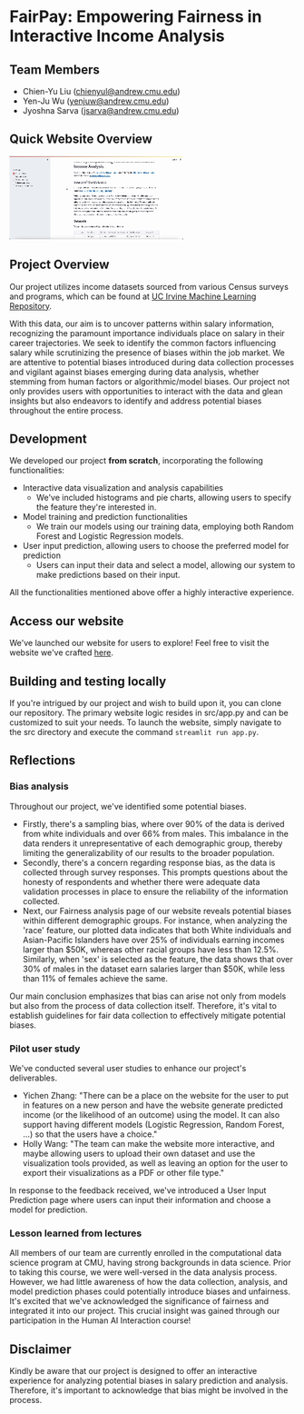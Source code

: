 # FairPay: Empowering Fairness in Interactive Income Analysis


## Team Members
- Chien-Yu Liu (chienyul@andrew.cmu.edu)
- Yen-Ju Wu (yenjuw@andrew.cmu.edu)
- Jyoshna Sarva (jsarva@andrew.cmu.edu)


## Quick Website Overview
![Overview](images/Readme.gif)


## Project Overview
Our project utilizes income datasets sourced from various Census surveys and programs, which can be found at [UC Irvine Machine Learning Repository](https://archive.ics.uci.edu/dataset/2/adult). 

With this data, our aim is to uncover patterns within salary information, recognizing the paramount importance individuals place on salary in their career trajectories. We seek to identify the common factors influencing salary while scrutinizing the presence of biases within the job market. We are attentive to potential biases introduced during data collection processes and vigilant against biases emerging during data analysis, whether stemming from human factors or algorithmic/model biases. Our project not only provides users with opportunities to interact with the data and glean insights but also endeavors to identify and address potential biases throughout the entire process.


## Development
We developed our project **from scratch**, incorporating the following functionalities:

- Interactive data visualization and analysis capabilities
  - We've included histograms and pie charts, allowing users to specify the feature they're interested in.
- Model training and prediction functionalities
  - We train our models using our training data, employing both Random Forest and Logistic Regression models.
- User input prediction, allowing users to choose the preferred model for prediction
  - Users can input their data and select a model, allowing our system to make predictions based on their input.

All the functionalities mentioned above offer a highly interactive experience.


## Access our website
We've launched our website for users to explore! Feel free to visit the website we've crafted [here]().


## Building and testing locally
If you're intrigued by our project and wish to build upon it, you can clone our repository. The primary website logic resides in src/app.py and can be customized to suit your needs. To launch the website, simply navigate to the src directory and execute the command `streamlit run app.py`.


## Reflections
### Bias analysis
Throughout our project, we've identified some potential biases. 
- Firstly, there's a sampling bias, where over 90% of the data is derived from white individuals and over 66% from males. This imbalance in the data renders it unrepresentative of each demographic group, thereby limiting the generalizability of our results to the broader population. 
- Secondly, there's a concern regarding response bias, as the data is collected through survey responses. This prompts questions about the honesty of respondents and whether there were adequate data validation processes in place to ensure the reliability of the information collected.
- Next, our Fairness analysis page of our website reveals potential biases within different demographic groups. For instance, when analyzing the 'race' feature, our plotted data indicates that both White individuals and Asian-Pacific Islanders have over 25% of individuals earning incomes larger than $50K, whereas other racial groups have less than 12.5%. Similarly, when 'sex' is selected as the feature, the data shows that over 30% of males in the dataset earn salaries larger than $50K, while less than 11% of females achieve the same.

Our main conclusion emphasizes that bias can arise not only from models but also from the process of data collection itself. Therefore, it's vital to establish guidelines for fair data collection to effectively mitigate potential biases.

### Pilot user study
We've conducted several user studies to enhance our project's deliverables.
- Yichen Zhang: "There can be a place on the website for the user to put in features on a new person and have the website generate predicted income (or the likelihood of an outcome) using the model. 
It can also support having different models (Logistic Regression, Random Forest, …) so that the users have a choice."
- Holly Wang: "The team can make the website more interactive, and maybe allowing users to upload their own dataset and use the visualization tools provided, as well as leaving an option for the user to export their visualizations as a PDF or other file type."

In response to the feedback received, we've introduced a User Input Prediction page where users can input their information and choose a model for prediction.

### Lesson learned from lectures
All members of our team are currently enrolled in the computational data science program at CMU, having strong backgrounds in data science. Prior to taking this course, we were well-versed in the data analysis process. However, we had little awareness of how the data collection, analysis, and model prediction phases could potentially introduce biases and unfairness. It's excited that we've acknowledged the significance of fairness and integrated it into our project. This crucial insight was gained through our participation in the Human AI Interaction course!


## Disclaimer
Kindly be aware that our project is designed to offer an interactive experience for analyzing potential biases in salary prediction and analysis. Therefore, it's important to acknowledge that bias might be involved in the process.

